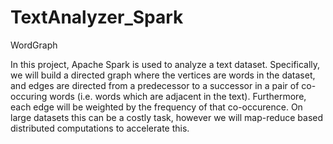 # TextAnalyzer_Spark
WordGraph

In this project, Apache Spark is used to analyze a text dataset. Specifically, we will build
a directed graph where the vertices are words in the dataset, and edges are directed from a predecessor
to a successor in a pair of co-occuring words (i.e. words which are adjacent in the text). Furthermore,
each edge will be weighted by the frequency of that co-occurence. On large datasets this can be a
costly task, however we will map-reduce based distributed computations to accelerate this.
